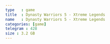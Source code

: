 ```yaml
---
type   : game
title  : Dynasty Warriors 5 - Xtreme Legends
name   : Dynasty Warriors 5 - Xtreme Legends
categories: [game]
telegram : 428
size : 3.2 GB
---
```



